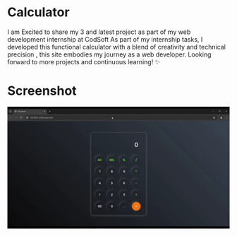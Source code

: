 # Calculator 
I am Excited to share my 3 and latest project as part of my web development internship at CodSoft As part of my internship tasks, I developed this functional calculator with a blend of creativity and technical precision , this site embodies my journey as a web developer. Looking forward to more projects and continuous learning! ✨
# Screenshot
![App Screenshot](https://github.com/AshutoshPdy22/codsoft_calculator/blob/eaa71cd07b558f1cce724c4f3dd2db355efca67a/Image/Repo%20readme/IMG_20240722_114434.jpg)
